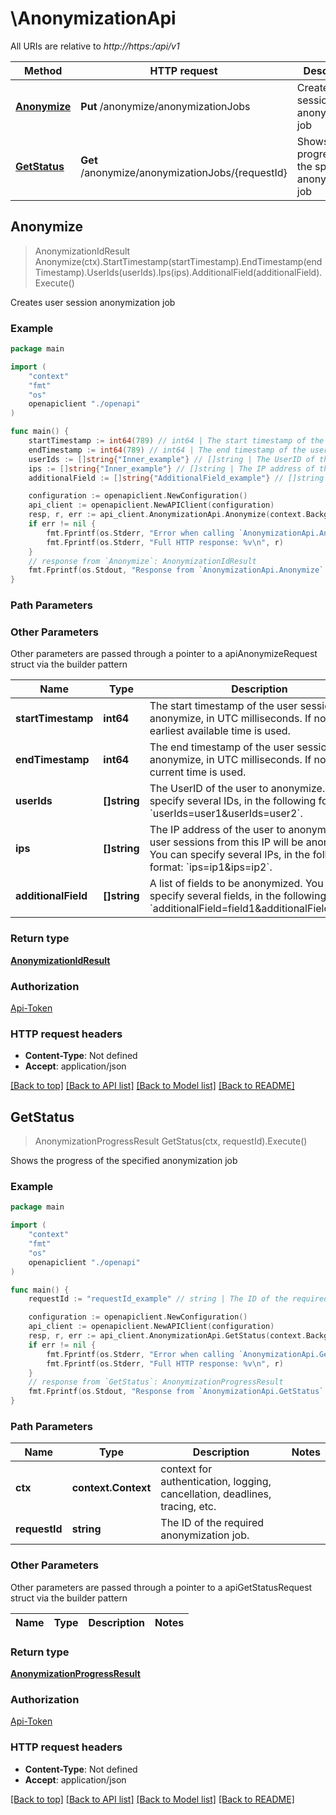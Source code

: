 # \AnonymizationApi

All URIs are relative to *http://https:/api/v1*

Method | HTTP request | Description
------------- | ------------- | -------------
[**Anonymize**](AnonymizationApi.md#Anonymize) | **Put** /anonymize/anonymizationJobs | Creates user session anonymization job
[**GetStatus**](AnonymizationApi.md#GetStatus) | **Get** /anonymize/anonymizationJobs/{requestId} | Shows the progress of the specified anonymization job



## Anonymize

> AnonymizationIdResult Anonymize(ctx).StartTimestamp(startTimestamp).EndTimestamp(endTimestamp).UserIds(userIds).Ips(ips).AdditionalField(additionalField).Execute()

Creates user session anonymization job



### Example

```go
package main

import (
    "context"
    "fmt"
    "os"
    openapiclient "./openapi"
)

func main() {
    startTimestamp := int64(789) // int64 | The start timestamp of the user session to anonymize, in UTC milliseconds.   If not set the earliest available time is used. (optional) (default to 0)
    endTimestamp := int64(789) // int64 | The end timestamp of the user session to anonymize, in UTC milliseconds.   If not set the current time is used. (optional) (default to 0)
    userIds := []string{"Inner_example"} // []string | The UserID of the user to anonymize.    You can specify several IDs, in the following format: `userIds=user1&userIds=user2`. (optional)
    ips := []string{"Inner_example"} // []string | The IP address of the user to anonymize. All user sessions from this IP will be anonymized.   You can specify several IPs, in the following format: `ips=ip1&ips=ip2`. (optional)
    additionalField := []string{"AdditionalField_example"} // []string | A list of fields to be anonymized.   You can specify several fields, in the following format: `additionalField=field1&additionalField=field2`. (optional)

    configuration := openapiclient.NewConfiguration()
    api_client := openapiclient.NewAPIClient(configuration)
    resp, r, err := api_client.AnonymizationApi.Anonymize(context.Background()).StartTimestamp(startTimestamp).EndTimestamp(endTimestamp).UserIds(userIds).Ips(ips).AdditionalField(additionalField).Execute()
    if err != nil {
        fmt.Fprintf(os.Stderr, "Error when calling `AnonymizationApi.Anonymize``: %v\n", err)
        fmt.Fprintf(os.Stderr, "Full HTTP response: %v\n", r)
    }
    // response from `Anonymize`: AnonymizationIdResult
    fmt.Fprintf(os.Stdout, "Response from `AnonymizationApi.Anonymize`: %v\n", resp)
}
```

### Path Parameters



### Other Parameters

Other parameters are passed through a pointer to a apiAnonymizeRequest struct via the builder pattern


Name | Type | Description  | Notes
------------- | ------------- | ------------- | -------------
 **startTimestamp** | **int64** | The start timestamp of the user session to anonymize, in UTC milliseconds.   If not set the earliest available time is used. | [default to 0]
 **endTimestamp** | **int64** | The end timestamp of the user session to anonymize, in UTC milliseconds.   If not set the current time is used. | [default to 0]
 **userIds** | **[]string** | The UserID of the user to anonymize.    You can specify several IDs, in the following format: &#x60;userIds&#x3D;user1&amp;userIds&#x3D;user2&#x60;. | 
 **ips** | **[]string** | The IP address of the user to anonymize. All user sessions from this IP will be anonymized.   You can specify several IPs, in the following format: &#x60;ips&#x3D;ip1&amp;ips&#x3D;ip2&#x60;. | 
 **additionalField** | **[]string** | A list of fields to be anonymized.   You can specify several fields, in the following format: &#x60;additionalField&#x3D;field1&amp;additionalField&#x3D;field2&#x60;. | 

### Return type

[**AnonymizationIdResult**](AnonymizationIdResult.md)

### Authorization

[Api-Token](../README.md#Api-Token)

### HTTP request headers

- **Content-Type**: Not defined
- **Accept**: application/json

[[Back to top]](#) [[Back to API list]](../README.md#documentation-for-api-endpoints)
[[Back to Model list]](../README.md#documentation-for-models)
[[Back to README]](../README.md)


## GetStatus

> AnonymizationProgressResult GetStatus(ctx, requestId).Execute()

Shows the progress of the specified anonymization job

### Example

```go
package main

import (
    "context"
    "fmt"
    "os"
    openapiclient "./openapi"
)

func main() {
    requestId := "requestId_example" // string | The ID of the required anonymization job.

    configuration := openapiclient.NewConfiguration()
    api_client := openapiclient.NewAPIClient(configuration)
    resp, r, err := api_client.AnonymizationApi.GetStatus(context.Background(), requestId).Execute()
    if err != nil {
        fmt.Fprintf(os.Stderr, "Error when calling `AnonymizationApi.GetStatus``: %v\n", err)
        fmt.Fprintf(os.Stderr, "Full HTTP response: %v\n", r)
    }
    // response from `GetStatus`: AnonymizationProgressResult
    fmt.Fprintf(os.Stdout, "Response from `AnonymizationApi.GetStatus`: %v\n", resp)
}
```

### Path Parameters


Name | Type | Description  | Notes
------------- | ------------- | ------------- | -------------
**ctx** | **context.Context** | context for authentication, logging, cancellation, deadlines, tracing, etc.
**requestId** | **string** | The ID of the required anonymization job. | 

### Other Parameters

Other parameters are passed through a pointer to a apiGetStatusRequest struct via the builder pattern


Name | Type | Description  | Notes
------------- | ------------- | ------------- | -------------


### Return type

[**AnonymizationProgressResult**](AnonymizationProgressResult.md)

### Authorization

[Api-Token](../README.md#Api-Token)

### HTTP request headers

- **Content-Type**: Not defined
- **Accept**: application/json

[[Back to top]](#) [[Back to API list]](../README.md#documentation-for-api-endpoints)
[[Back to Model list]](../README.md#documentation-for-models)
[[Back to README]](../README.md)

